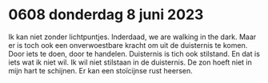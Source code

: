 # 0608 donderdag 8 juni 2023
Ik kan niet zonder lichtpuntjes. Inderdaad, we are walking in the dark. Maar er is toch ook een onverwoestbare kracht om uit de duisternis te komen. Door iets te doen, door te handelen. Duisternis is tich ook stilstand. En dat is iets wat ik niet wil. Ik wil niet stilstaan in de duisternis. De zon hoeft niet in mijn hart te schijnen. Er kan een stoïcijnse rust heersen.